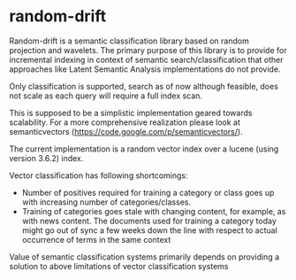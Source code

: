 # random-drift
Random-drift is a semantic classification library based on random projection and wavelets. The primary purpose of this library is to provide for incremental indexing in context of semantic search/classification that other approaches like Latent Semantic Analysis implementations do not provide.

Only classification is supported, search as of now although feasible, does not scale as each query will require a full index scan.

This is supposed to be a simplistic implementation geared towards scalability. For a more comprehensive realization please look at semanticvectors (https://code.google.com/p/semanticvectors/).

The current implementation is a random vector index over a lucene (using version 3.6.2) index.

Vector classification has following shortcomings:

- Number of positives required for training a category or class goes up with increasing number of categories/classes.
- Training of categories goes stale with changing content, for example, as with news content. The documents used for training a category today might go out of sync a few weeks down the line with respect to actual occurrence of terms in the same context

Value of semantic classification systems primarily depends on providing a solution to above limitations of vector classification systems
